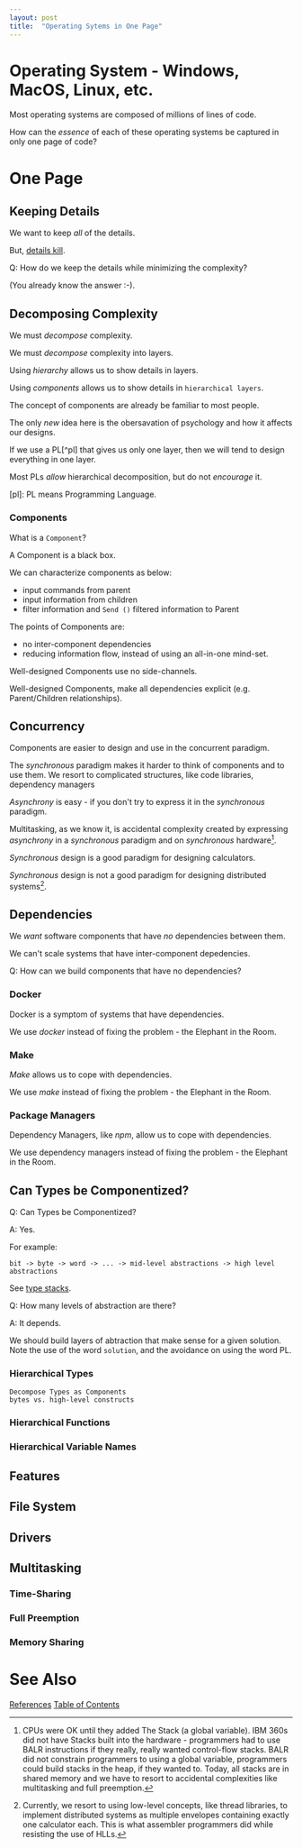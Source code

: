 ```yaml
---
layout: post
title:  "Operating Sytems in One Page"
---
```


# Operating System - Windows, MacOS, Linux, etc.

Most operating systems are composed of millions of lines of code.

How can the _essence_ of each of these operating systems be captured in only one page of code?

# One Page
## Keeping Details
We want to keep _all_ of the details.

But, [details kill](https://guitarvydas.github.io/2021/03/17/Details-Kill.html).

Q: How do we keep the details while minimizing the complexity? 

(You already know the answer :-).

## Decomposing Complexity
We must _decompose_ complexity.

We must _decompose_ complexity into layers.

Using _hierarchy_ allows us to show details in layers.

Using _components_ allows us to show details in `hierarchical layers`.

The concept of components are already be familiar to most people.

The only _new_ idea here is the obersavation of psychology and how it affects our designs.

If we use a PL[^pl] that gives us only one layer, then we will tend to design everything in one layer.

Most PLs _allow_ hierarchical decomposition, but do not _encourage_ it.

[pl]: PL means Programming Language.

### Components

What is a `Component`?

A Component is a black box.

We can characterize components as below:
- input commands from parent
- input information from children
- filter information and `Send ()` filtered information to Parent

The points of Components are:
- no inter-component dependencies
- reducing information flow, instead of using an all-in-one mind-set. 

Well-designed Components use no side-channels.

Well-designed Components, make all dependencies explicit (e.g. Parent/Children relationships).

## Concurrency
Components are easier to design and use in the concurrent paradigm.

The _synchronous_ paradigm makes it harder to think of components and to use them. We resort to complicated structures, like code libraries, dependency managers

_Asynchrony_ is easy - if you don't try to express it in the _synchronous_ paradigm.

Multitasking, as we know it, is accidental complexity created by expressing _asynchrony_ in a _synchronous_ paradigm and on _synchronous_ hardware[^hw].

_Synchronous_ design is a good paradigm for designing calculators.

_Synchronous_ design is not a good paradigm for designing distributed systems[^sync].

[^sync]: Currently, we resort to using low-level concepts, like thread libraries, to implement distributed systems as multiple envelopes containing exactly one calculator each.  This is what assembler programmers did while resisting the use of HLLs.

[^hw]: CPUs were OK until they added The Stack (a global variable).  IBM 360s did not have Stacks built into the hardware - programmers had to use BALR instructions if they really, really wanted control-flow stacks.  BALR did not constrain programmers to using a global variable, programmers could build stacks in the heap, if they wanted to.  Today, all stacks are in shared memory and we have to resort to accidental complexities like multitasking and full preemption.

## Dependencies
We _want_ software components that have _no_ dependencies between them.

We can't scale systems that have inter-component depedencies.

Q: How can we build components that have no dependencies?

### Docker

Docker is a symptom of systems that have dependencies.

We use _docker_ instead of fixing the problem - the Elephant in the Room.

### Make

_Make_ allows us to cope with dependencies.

We use _make_ instead of fixing the problem - the Elephant in the Room.

### Package Managers

Dependency Managers, like _npm_, allow us to cope with dependencies.

We use dependency managers instead of fixing the problem - the Elephant in the Room.

## Can Types be Componentized?

Q: Can Types be Componentized?

A: Yes.

For example:
```
bit -> byte -> word -> ... -> mid-level abstractions -> high level abstractions
```

See [type stacks](https://guitarvydas.github.io/2020/12/09/Type-Stacks.html).

Q: How many levels of abstraction are there?

A: It depends.

We should build layers of abtraction that make sense for a given solution. Note the use of the word `solution`, and the avoidance on using the word PL.

### Hierarchical Types
	Decompose Types as Components 
	bytes vs. high-level constructs
### Hierarchical Functions	
### Hierarchical Variable Names
## Features
## File System
## Drivers
## Multitasking
### Time-Sharing
### Full Preemption
### Memory Sharing



# See Also

[References](https://guitarvydas.github.io/2021/01/14/References.html)
[Table of Contents](https://guitarvydas.github.io/2021/05/14/Table-Of-Contents.html)

<script src="https://utteranc.es/client.js" 
        repo="guitarvydas/guitarvydas.github.io" 
        issue-term="pathname" 
        theme="github-light" 
        crossorigin="anonymous" 
        async> 
</script> 

